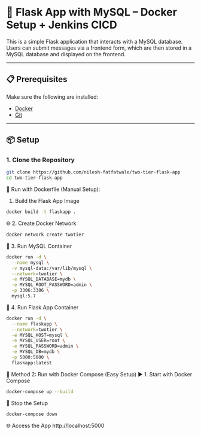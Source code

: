 # 🚀 Flask App with MySQL – Docker Setup + Jenkins CICD

This is a simple Flask application that interacts with a MySQL database. Users can submit messages via a frontend form, which are then stored in a MySQL database and displayed on the frontend.

---

## 📋 Prerequisites

Make sure the following are installed:

- [Docker](https://docs.docker.com/get-docker/)
- [Git](https://git-scm.com/) 

---

## 📦 Setup

### 1. Clone the Repository

```bash
git clone https://github.com/nilesh-fatfatwale/two-tier-flask-app
cd two-tier-flask-app
```
🔹 Run with Dockerfile (Manual Setup):

1. Build the Flask App Image
```bash
docker build -t flaskapp .
```

🌐 2. Create Docker Network
```bash
docker network create twotier
```
🐬 3. Run MySQL Container
```bash
docker run -d \
  --name mysql \
  -v mysql-data:/var/lib/mysql \
  --network=twotier \
  -e MYSQL_DATABASE=mydb \
  -e MYSQL_ROOT_PASSWORD=admin \
  -p 3306:3306 \
  mysql:5.7
```
🚀 4. Run Flask App Container
```bash
docker run -d \
  --name flaskapp \
  --network=twotier \
  -e MYSQL_HOST=mysql \
  -e MYSQL_USER=root \
  -e MYSQL_PASSWORD=admin \
  -e MYSQL_DB=mydb \
  -p 5000:5000 \
  flaskapp:latest
```
🔹 Method 2: Run with Docker Compose (Easy Setup)
▶️ 1. Start with Docker Compose
```bash
docker-compose up --build
```
🧹 Stop the Setup
```bash
docker-compose down
```
🌐 Access the App
http://localhost:5000

